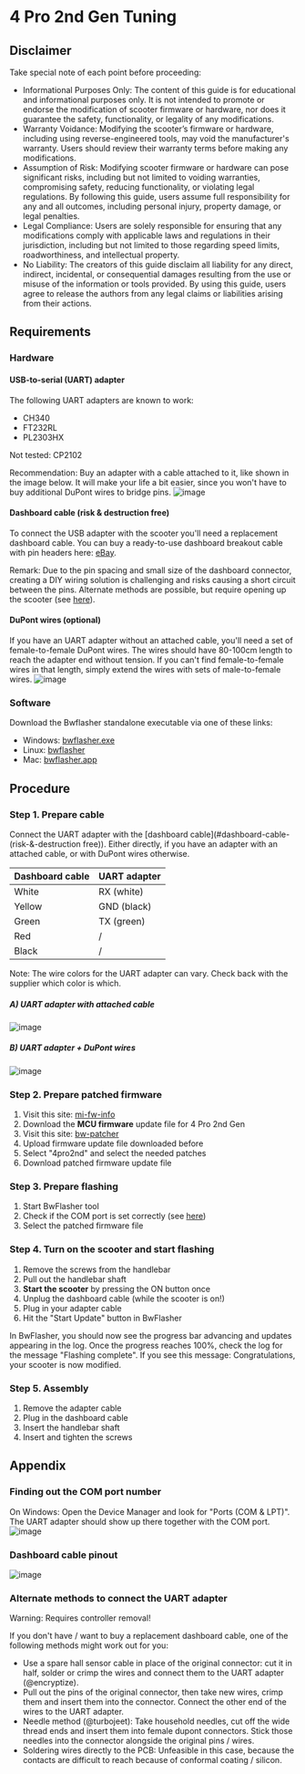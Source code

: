 # 4 Pro 2nd Gen Tuning

## Disclaimer
Take special note of each point before proceeding:

- Informational Purposes Only: The content of this guide is for educational and informational purposes only. It is not intended to promote or endorse the modification of scooter firmware or hardware, nor does it guarantee the safety, functionality, or legality of any modifications.
- Warranty Voidance: Modifying the scooter’s firmware or hardware, including using reverse-engineered tools, may void the manufacturer's warranty. Users should review their warranty terms before making any modifications.
- Assumption of Risk: Modifying scooter firmware or hardware can pose significant risks, including but not limited to voiding warranties, compromising safety, reducing functionality, or violating legal regulations. By following this guide, users assume full responsibility for any and all outcomes, including personal injury, property damage, or legal penalties.
- Legal Compliance: Users are solely responsible for ensuring that any modifications comply with applicable laws and regulations in their jurisdiction, including but not limited to those regarding speed limits, roadworthiness, and intellectual property.
- No Liability: The creators of this guide disclaim all liability for any direct, indirect, incidental, or consequential damages resulting from the use or misuse of the information or tools provided. By using this guide, users agree to release the authors from any legal claims or liabilities arising from their actions.

## Requirements
### Hardware
#### USB-to-serial (UART) adapter
The following UART adapters are known to work:

- CH340
- FT232RL
- PL2303HX

Not tested: CP2102

Recommendation: Buy an adapter with a cable attached to it, like shown in the image below. It will make your life a bit easier, since you won't have to buy additional DuPont wires to bridge pins.
![image](resources/usb_uart_cable.png)

#### Dashboard cable (risk & destruction free)
To connect the USB adapter with the scooter you'll need a replacement dashboard cable. You can buy a ready-to-use dashboard breakout cable with pin headers here: [eBay](https://www.ebay.de/itm/356316680470).

Remark: Due to the pin spacing and small size of the dashboard connector, creating a DIY wiring solution is challenging and risks causing a short circuit between the pins. Alternate methods are possible, but require opening up the scooter (see [here](#alternate-methods-to-connect-the-uart-adapter)).

#### DuPont wires (optional)
If you have an UART adapter without an attached cable, you'll need a set of female-to-female DuPont wires. The wires should have 80-100cm length to reach the adapter end without tension. If you can't find female-to-female wires in that length, simply extend the wires with sets of male-to-female wires.
![image](resources/dupont_collection.png)

### Software
Download the Bwflasher standalone executable via one of these links:

- Windows: [bwflasher.exe]()
- Linux: [bwflasher]()
- Mac: [bwflasher.app]()

## Procedure

### Step 1. Prepare cable
Connect the UART adapter with the [dashboard cable](#dashboard-cable-(risk-&-destruction free)). Either directly, if you have an adapter with an attached cable, or with DuPont wires otherwise.

Dashboard cable | UART adapter
-- | --
White | RX (white)
Yellow | GND (black)
Green | TX (green)
Red | /
Black | /

Note: The wire colors for the UART adapter can vary. Check back with the supplier which color is which.

##### A) UART adapter with attached cable
![image](resources/uart_connection_direct.jpg)

##### B) UART adapter + DuPont wires
![image](resources/uart_connection_dupont.jpg)

### Step 2. Prepare patched firmware
1. Visit this site: [mi-fw-info](https://mi-fw-info.streamlit.app)
1. Download the **MCU firmware** update file for 4 Pro 2nd Gen
1. Visit this site: [bw-patcher](https://bw-patcher.streamlit.app)
1. Upload firmware update file downloaded before
1. Select "4pro2nd" and select the needed patches
1. Download patched firmware update file

### Step 3. Prepare flashing
1. Start BwFlasher tool
1. Check if the COM port is set correctly (see [here](#finding-out-the-com-port-number))
1. Select the patched firmware file


### Step 4. Turn on the scooter and start flashing
1. Remove the screws from the handlebar
1. Pull out the handlebar shaft
1. **Start the scooter** by pressing the ON button once
1. Unplug the dashboard cable (while the scooter is on!)
1. Plug in your adapter cable
1. Hit the "Start Update" button in BwFlasher

In BwFlasher, you should now see the progress bar advancing and updates appearing in the log. Once the progress reaches 100%, check the log for the message "Flashing complete". If you see this message: Congratulations, your scooter is now modified.

### Step 5. Assembly
1. Remove the adapter cable
2. Plug in the dashboard cable
3. Insert the handlebar shaft
4. Insert and tighten the screws

## Appendix

### Finding out the COM port number
On Windows: Open the Device Manager and look for "Ports (COM & LPT)". The UART adapter should show up there together with the COM port.
![image](resources/bwflasher_port.png)

### Dashboard cable pinout
![image](resources/dash_cable_pinout.png)

### Alternate methods to connect the UART adapter
Warning: Requires controller removal!

If you don't have / want to buy a replacement dashboard cable, one of the following methods might work out for you:

- Use a spare hall sensor cable in place of the original connector: cut it in half, solder or crimp the wires and connect them to the UART adapter (@encryptize).
- Pull out the pins of the original connector, then take new wires, crimp them and insert them into the connector. Connect the other end of the wires to the UART adapter.
- Needle method (@turbojeet): Take household needles, cut off the wide thread ends and insert them into female dupont connectors. Stick those needles into the connector alongside the original pins / wires.
- Soldering wires directly to the PCB: Unfeasible in this case, because the contacts are difficult to reach because of conformal coating / silicon.
